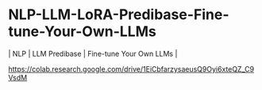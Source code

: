 # NLP-LLM-LoRA-Predibase-Fine-tune-Your-Own-LLMs
| NLP | LLM Predibase | Fine-tune Your Own LLMs |


https://colab.research.google.com/drive/1EiCbfarzysaeusQ9Oyi6xteQZ_C9VsdM
